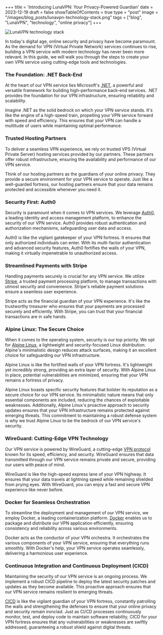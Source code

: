 +++
title = 'Introducing LunaVPN: Your Privacy-Powered Guardian'
date = 2023-12-19
draft = false
showTableOfContents = true
type = "post"
image = "/images/blog_posts/lunavpn-technology-stack.png"
tags = ["blog", "LunaVPN", "technology", "online privacy"]
+++

![LunaVPN technology stack](/images/blog_posts/lunavpn-technology-stack.png)

In today's digital age, online security and privacy have become paramount. As the demand for VPN (Virtual Private Network) services continues to rise, building a VPN service with modern technology has never been more relevant. In this guide, we will walk you through the steps to create your own VPN service using cutting-edge tools and technologies.

### The Foundation: .NET Back-End

At the heart of our VPN service lies Microsoft's [.NET](https://dotnet.microsoft.com/en-us/ ".NET is the free, open-source, cross-platform for building modern apps and powerful cloud services"), a powerful and versatile framework for building high-performance back-end services. .NET provides the foundation for our VPN infrastructure, ensuring reliability and scalability.

Imagine .NET as the solid bedrock on which your VPN service stands. It's like the engine of a high-speed train, propelling your VPN service forward with speed and efficiency. This ensures that your VPN can handle a multitude of users while maintaining optimal performance.

### Trusted Hosting Partners

To deliver a seamless VPN experience, we rely on trusted VPS (Virtual Private Server) hosting services provided by our partners. These partners offer robust infrastructure, ensuring the availability and performance of our VPN service.

Think of our hosting partners as the guardians of your online privacy. They provide a secure environment for your VPN service to operate. Just like a well-guarded fortress, our hosting partners ensure that your data remains protected and accessible whenever you need it.

### Security First: Auth0

Security is paramount when it comes to VPN services. We leverage [Auth0](https://auth0.com "Auth0 identity provider"), a leading identity and access management platform, to enhance the security of our VPN service. Auth0 provides robust authentication and authorization mechanisms, safeguarding user data and access.

Auth0 is like the vigilant gatekeeper of your VPN fortress. It ensures that only authorized individuals can enter. With its multi-factor authentication and advanced security features, Auth0 fortifies the walls of your VPN, making it virtually impenetrable to unauthorized access.

### Streamlined Payments with Stripe

Handling payments securely is crucial for any VPN service. We utilize [Stripe](https://www.stripe.com/ "Stripe payments provider"), a trusted payment processing platform, to manage transactions with utmost security and convenience. Stripe's reliable payment solutions ensure a seamless user experience.

Stripe acts as the financial guardian of your VPN experience. It's like the trustworthy treasurer who ensures that your payments are processed securely and efficiently. With Stripe, you can trust that your financial transactions are in safe hands.

### Alpine Linux: The Secure Choice

When it comes to the operating system, security is our top priority. We opt for [Alpine Linux](https://www.alpinelinux.org/ "Alpine Linux homepage"), a lightweight and security-focused Linux distribution. Alpine's minimalistic design reduces attack surfaces, making it an excellent choice for safeguarding our VPN infrastructure.

Alpine Linux is like the fortified walls of your VPN fortress. It's lightweight yet incredibly strong, providing an extra layer of security. With Alpine Linux in place, potential vulnerabilities are minimized, ensuring that your VPN remains a fortress of privacy.

Alpine Linux boasts specific security features that bolster its reputation as a secure choice for our VPN service. Its minimalistic nature means that only essential components are included, reducing the chances of exploitable weaknesses. Additionally, Alpine Linux's proactive approach to security updates ensures that your VPN infrastructure remains protected against emerging threats. This commitment to maintaining a robust defense system is why we trust Alpine Linux to be the bedrock of our VPN service's security.

### WireGuard: Cutting-Edge VPN Technology

Our VPN service is powered by WireGuard, a cutting-edge [VPN protocol](https://crm.org/news/types-of-vpn "vpn protocol article") known for its speed, efficiency, and security. WireGuard ensures that data transmitted through our VPN service remains private and secure, providing our users with peace of mind.

WireGuard is like the high-speed express lane of your VPN highway. It ensures that your data travels at lightning speed while remaining shielded from prying eyes. With WireGuard, you can enjoy a fast and secure VPN experience like never before.

### Docker for Seamless Orchestration

To streamline the deployment and management of our VPN service, we employ Docker, a leading containerization platform. [Docker](https://www.zdnet.com/article/what-is-docker-and-why-is-it-so-darn-popular/ "What is Docker and why is it so darn popular?") enables us to package and distribute our VPN application efficiently, ensuring consistency and reliability across various environments.

Docker acts as the conductor of your VPN orchestra. It orchestrates the various components of your VPN service, ensuring that everything runs smoothly. With Docker's help, your VPN service operates seamlessly, delivering a harmonious user experience.

### Continuous Integration and Continuous Deployment (CICD)

Maintaining the security of our VPN service is an ongoing process. We implement a robust CICD pipeline to deploy the latest security patches and updates as they become available. This proactive approach ensures that our VPN service remains resilient to emerging threats.

[CICD](https://www.redhat.com/en/topics/devops/what-is-ci-cd "Red Hat CICD article") is like the vigilant guardian of your VPN fortress, constantly patrolling the walls and strengthening the defenses to ensure that your online privacy and security remain ironclad. Just as CI/CD processes continuously monitor, test, and deploy code to maintain software reliability, CICD for your VPN fortress ensures that any vulnerabilities or weaknesses are swiftly addressed, guaranteeing a robust shield against digital threats.
